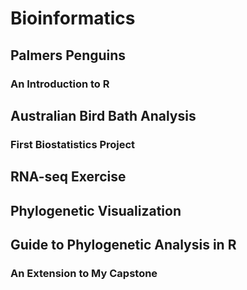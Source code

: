 # Bioinformatics
## Palmers Penguins
### An Introduction to R
## Australian Bird Bath Analysis
### First Biostatistics Project
## RNA-seq Exercise
## Phylogenetic Visualization
## Guide to Phylogenetic Analysis in R
### An Extension to My Capstone

